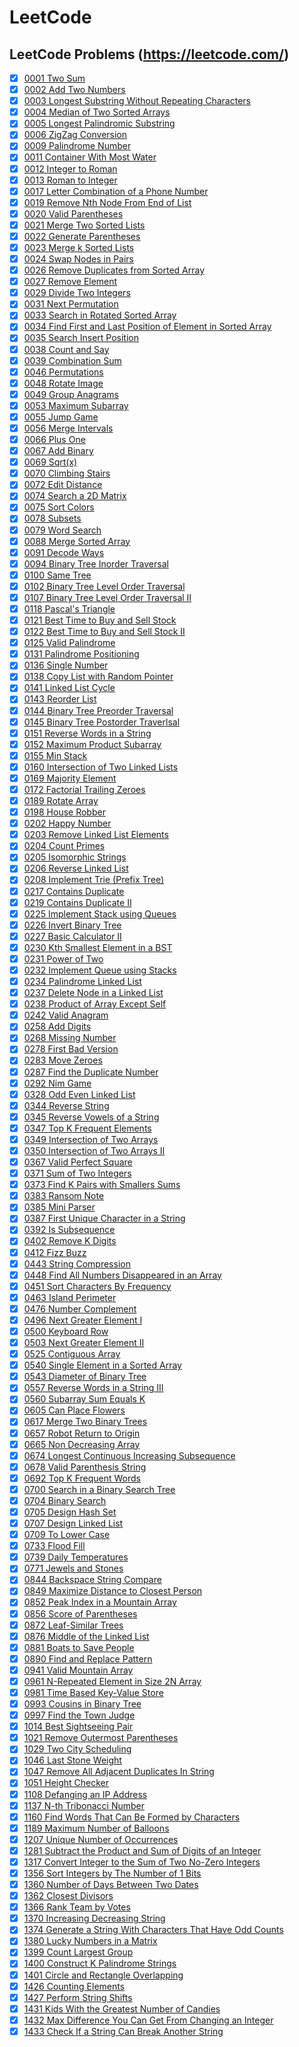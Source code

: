 # LeetCode
## LeetCode Problems (https://leetcode.com/)

- [x] [0001 Two Sum](0001-Two-Sum.py)
- [x] [0002 Add Two Numbers](0002-Add-Two-Numbers.py)
- [x] [0003 Longest Substring Without Repeating Characters](0003-Longest-Substring-Without-Repeating-Characters.py)
- [x] [0004 Median of Two Sorted Arrays](0004-Median-of-Two-Sorted-Arrays.py)
- [x] [0005 Longest Palindromic Substring](0005-Longest-Palindromic-Substring.py)
- [x] [0006 ZigZag Conversion](0006-ZigZag-Conversion.py)
- [x] [0009 Palindrome Number](0009-Palindrome-Number.py)
- [x] [0011 Container With Most Water](0011-Container-With-Most-Water.py)
- [x] [0012 Integer to Roman](0012-Integer-to-Roman.py)
- [x] [0013 Roman to Integer](0013-Roman-to-Integer.py)
- [x] [0017 Letter Combination of a Phone Number](0017-Letter-Combinations-of-a-Phone-Number.py)
- [x] [0019 Remove Nth Node From End of List](0019-Remove-Nth-Node-From-End-of-List.py)
- [x] [0020 Valid Parentheses](0020-Valid-Parentheses.py)
- [x] [0021 Merge Two Sorted Lists](0021-Merge-Two-Sorted-Lists.py)
- [x] [0022 Generate Parentheses](0022-Generate-Parentheses.py)
- [x] [0023 Merge k Sorted Lists](0023-Merge-k-Sorted-Lists.py)
- [x] [0024 Swap Nodes in Pairs](0024-Swap-Nodes-in-Pairs.py)
- [x] [0026 Remove Duplicates from Sorted Array](0026-Remove-Duplicates-from-Sorted-Array.py)
- [x] [0027 Remove Element](0027-Remove-Element.py)
- [x] [0029 Divide Two Integers](0029-Divide-Two_integers.py)
- [x] [0031 Next Permutation](0031-Next-Permutation.py)
- [x] [0033 Search in Rotated Sorted Array](0033-Search-in-Rotated-Sorted-Array.py)
- [x] [0034 Find First and Last Position of Element in Sorted Array](0034-Find-First-and-Last-Position-of-Element-in-Sorted-Array.py)
- [x] [0035 Search Insert Position](0035-Search-Insert-Position.py)
- [x] [0038 Count and Say](0038-Count-and-Say.py)
- [x] [0039 Combination Sum](0039-Combination-Sum.py)
- [x] [0046 Permutations](0046-Permutations.py)
- [x] [0048 Rotate Image](0048-Rotate-Image.py)
- [x] [0049 Group Anagrams](0049-Group-Anagrams.py)
- [x] [0053 Maximum Subarray](0053-Maximum-Subarray.py)
- [x] [0055 Jump Game](0055-Jump-Game.py)
- [x] [0056 Merge Intervals](0056-Merge-Intervals.py)
- [x] [0066 Plus One](0066-Plus-One.py)
- [x] [0067 Add Binary](0067-Add-Binary.py)
- [x] [0069 Sqrt(x)](0069-Sqrt(x).py)
- [x] [0070 Climbing Stairs](0070-Climbing-Stairs.py)
- [x] [0072 Edit Distance](0072-Edit-Distance.py)
- [x] [0074 Search a 2D Matrix](0074-Search-a-2D-Matrix.py)
- [x] [0075 Sort Colors](0075-Sort-Colors.py)
- [x] [0078 Subsets](0078-Subsets.py)
- [x] [0079 Word Search](0079-Word-Search.py)
- [x] [0088 Merge Sorted Array](0088-Merge-Sorted-Array.py)
- [x] [0091 Decode Ways](0091-Decode-Ways.py)
- [x] [0094 Binary Tree Inorder Traversal](0094-Binary-Tree-Inorder-Traversal.py)
- [x] [0100 Same Tree](0100-Same-Tree.py)
- [x] [0102 Binary Tree Level Order Traversal](0102-Binary-Tree-Level-Order-Traversal.py)
- [x] [0107 Binary Tree Level Order Traversal II](0107-Binary-Tree-Level-Order-Traversal-II.py)
- [x] [0118 Pascal's Triangle](0118-Pascal-Triangle.py)
- [x] [0121 Best Time to Buy and Sell Stock](0121-Best-Time-To-Buy-and-Sell-Stock.py)
- [x] [0122 Best Time to Buy and Sell Stock II](0122-Best-Time-To-Buy-and-Sell-Stock-II.py)
- [x] [0125 Valid Palindrome](0125-Valid-Palindrome.py)
- [x] [0131 Palindrome Positioning](0131-Palindrome-Partitioning.py)
- [x] [0136 Single Number](0136-Single-Number.py)
- [x] [0138 Copy List with Random Pointer](0138-Copy-List-with-Random-Pointer.py)
- [x] [0141 Linked List Cycle](0141-Linked-List-Cycle.py)
- [x] [0143 Reorder List](0143-Reorder-List.py)
- [x] [0144 Binary Tree Preorder Traversal](0144-Binary-Tree-Preorder-Traversal.py)
- [x] [0145 Binary Tree Postorder Traverlsal](0145-Binary-Tree-Postorder-Traversal.py)
- [x] [0151 Reverse Words in a String](0151-Reverse-Words-in-a-String.py)
- [x] [0152 Maximum Product Subarray](0152-Maximum-Product-Subarray.py)
- [x] [0155 Min Stack](0155-Min-Stack.py)
- [x] [0160 Intersection of Two Linked Lists](0160-Intersection-of-Two-Linked-List.py)
- [x] [0169 Majority Element](0169-Majority-Element.py)
- [x] [0172 Factorial Trailing Zeroes](0172-Factorial-Trailing-Zeroes.py)
- [x] [0189 Rotate Array](0189-Rotate-Array.py)
- [x] [0198 House Robber](0198-House-Robber.py)
- [x] [0202 Happy Number](0202-Happy-Number.py)
- [x] [0203 Remove Linked List Elements](0203-Remove-Linked-List-Elements.py)
- [x] [0204 Count Primes](0204-Count-Primes.py)
- [x] [0205 Isomorphic Strings](0205-Isomorphic-Strings.py)
- [x] [0206 Reverse Linked List](0206-Reverse-Linked-List.py)
- [x] [0208 Implement Trie (Prefix Tree)](0208-Implement-Trie-(Prefix-Tree).py)
- [x] [0217 Contains Duplicate](0217-Contains-Duplicate.py)
- [x] [0219 Contains Duplicate II](0219-Contains-Duplicate-II.py)
- [x] [0225 Implement Stack using Queues](0225-Implement-Stack-using-Queue.py)
- [x] [0226 Invert Binary Tree](0226-Invert-Binary-Tree.py)
- [x] [0227 Basic Calculator II](0227-Basic-Calculator-II.py)
- [x] [0230 Kth Smallest Element in a BST](0230-Kth-Smallest-Element-in-a-BST.py)
- [x] [0231 Power of Two](0231-Power-of-Two.py)
- [x] [0232 Implement Queue using Stacks](0232-Implement-Queue-using-Stacks.py)
- [x] [0234 Palindrome Linked List](0234-Palindrome-Linked-List.py)
- [x] [0237 Delete Node in a Linked List](0237-Delete-Node-in-a-Linked-List.py)
- [x] [0238 Product of Array Except Self](0238-Product-of-Array-Except-Self.py)
- [x] [0242 Valid Anagram](0242-Valid-Anagram.py)
- [x] [0258 Add Digits](0258-Add-Digits.py)
- [x] [0268 Missing Number](0268-Missing-Number.py)
- [x] [0278 First Bad Version](0278-First-Bad-Version.py)
- [x] [0283 Move Zeroes](0283-Move-Zeroes.py)
- [x] [0287 Find the Duplicate Number](0287-Find-the-Duplicate-Number.py)
- [x] [0292 Nim Game](0292-Nim-Game.py)
- [x] [0328 Odd Even Linked List](0328-Odd-Even-Linked-List.py)
- [x] [0344 Reverse String](0344-Reverse-String.py)
- [x] [0345 Reverse Vowels of a String](0345-Reverse-Vowels-of-a-String.py)
- [x] [0347 Top K Frequent Elements](0347-Top-K-Frequent-Elements.py)
- [x] [0349 Intersection of Two Arrays](0349-Intersection-Of-Two-Arrays.py)
- [x] [0350 Intersection of Two Arrays II](0350-Intersection-of-Two-Arrays-II.py)
- [x] [0367 Valid Perfect Square](0367-Valid-Perfect-Square.py)
- [x] [0371 Sum of Two Integers](0371-Sum-of-Two-Integers.py)
- [x] [0373 Find K Pairs with Smallers Sums](0373-Find-K-Pairs-with-Smallest-Sums.py)
- [x] [0383 Ransom Note](0383-Ransom-Note.py)
- [x] [0385 Mini Parser](0385-Mini-Parser.py)
- [x] [0387 First Unique Character in a String](0387-First-Unique-Characcter-in-a-String.py)
- [x] [0392 Is Subsequence](0392-Is-Subsequence.py)
- [x] [0402 Remove K Digits](0402-Remove-K-Digits.py)
- [x] [0412 Fizz Buzz](0412-Fizz-Buzz.py)
- [x] [0443 String Compression](0443-String-Compression.py)
- [x] [0448 Find All Numbers Disappeared in an Array](0448-Find-All-Numbers-Disappeared-in-an-Array.py)
- [x] [0451 Sort Characters By Frequency](0451-Sort-Characters-By-Frequency.py)
- [x] [0463 Island Perimeter](0463-Island-Perimeter.py)
- [x] [0476 Number Complement](0476-Number-Complement.py)
- [x] [0496 Next Greater Element I](0496-Next-Greater-Element-I.py)
- [x] [0500 Keyboard Row](0500-Keyboard-Row.py)
- [x] [0503 Next Greater Element II](0503-Next-Greater-Element-II.py)
- [x] [0525 Contiguous Array](0525-Contiguous-Array.py)
- [x] [0540 Single Element in a Sorted Array](0540-Single-Element-in-a-Sorted-Array.py)
- [x] [0543 Diameter of Binary Tree](0543-Diameter-of-Binary-Tree.py)
- [x] [0557 Reverse Words in a String III](0557-Reverse-Words-in-a-String-III.py)
- [x] [0560 Subarray Sum Equals K](0560-Subarray-Sum-Equals-K.py)
- [x] [0605 Can Place Flowers](0605-Can-Place-Flowers.py)
- [x] [0617 Merge Two Binary Trees](0617-Merge-Two-Binary-Trees.py)
- [x] [0657 Robot Return to Origin](0657-Robot-Return-to-Origin.py)
- [x] [0665 Non Decreasing Array](0665-Non-decreasing-Array.py)
- [x] [0674 Longest Continuous Increasing Subsequence](0674-Longest-Continuous-Increasing-Subsequence.py)
- [x] [0678 Valid Parenthesis String](0678-Valid-Parenthesis-String.py)
- [x] [0692 Top K Frequent Words](0692-Top-K-Frequent-Words.py)
- [x] [0700 Search in a Binary Search Tree](0700-Search-in-a-Binary-Search-Tree.py)
- [x] [0704 Binary Search](0704-Binary-Search.py)
- [x] [0705 Design Hash Set](0705-Design-HashSet.py)
- [x] [0707 Design Linked List](0707-Design-Linked_list.py)
- [x] [0709 To Lower Case](0709-To-Lower-Case.py)
- [x] [0733 Flood Fill](0733-Flood-Fill.py)
- [x] [0739 Daily Temperatures](0739-Daily-Temperatures.py)
- [x] [0771 Jewels and Stones](0771-Jewels-and-Stones.py)
- [x] [0844 Backspace String Compare](0844-Backspace-String-Compare.py)
- [x] [0849 Maximize Distance to Closest Person](0849-Maximize-Distance-to-Closest-Person.py)
- [x] [0852 Peak Index in a Mountain Array](0852-Peak-Index-In-A-Mountain-Array.py)
- [x] [0856 Score of Parentheses](0856-Score-of-Parentheses.py)
- [x] [0872 Leaf-Similar Trees](0872-Leaf-Similar-Trees.py)
- [x] [0876 Middle of the Linked List](0876-Middle-of-the-Linked-List.py)
- [x] [0881 Boats to Save People](0881-Boats-to-Save-People.py)
- [x] [0890 Find and Replace Pattern](0890-Find-and-Replace-Pattern.py)
- [x] [0941 Valid Mountain Array](0890-Find-and-Replace-Pattern.py)
- [x] [0961 N-Repeated Element in Size 2N Array](0961-N-Repeated-Element-in-Size-2N-Array.py)
- [x] [0981 Time Based Key-Value Store](0981-Time-Based-Key-Value-Store.py)
- [x] [0993 Cousins in Binary Tree](0993-Cousins-in-Binary-Tree.py)
- [x] [0997 Find the Town Judge](0997-Find-the-Town-Judge.py)
- [x] [1014 Best Sightseeing Pair](1014-Best-Sightseeing-Pair.py)
- [x] [1021 Remove Outermost Parentheses](1021-Remove-Outermost-Parentheses.py)
- [x] [1029 Two City Scheduling](1029-Two-City-Scheduling.py)
- [x] [1046 Last Stone Weight](1046-Last-Stone-Weight.py)
- [x] [1047 Remove All Adjacent Duplicates In String](1047-Remove-All-Adjacent-Duplicates-In-String.py)
- [x] [1051 Height Checker](1051-Height-Checker.py)
- [x] [1108 Defanging an IP Address](1108-Defanging-an-IP-Address.py)
- [x] [1137 N-th Tribonacci Number](1137-N-th-Tribonacci-Number.py)
- [x] [1160 Find Words That Can Be Formed by Characters](1160-Find-Words-That-Can-Be-Formed-by-Characters.py)
- [x] [1189 Maximum Number of Balloons](1189-Maximum-Number-of-Ballons.py)
- [x] [1207 Unique Number of Occurrences](1207-Unique-Number-of-Occurences.py)
- [x] [1281 Subtract the Product and Sum of Digits of an Integer](1281-Subtract-the-Product-and-Sum-of-Digits-of-an-integer.py)
- [x] [1317 Convert Integer to the Sum of Two No-Zero Integers](1317-Convert-Integer-to-the-Sum-of-Two-No-Zero-Integers.py)
- [x] [1356 Sort Integers by The Number of 1 Bits](1356-Sort-Integers-by-The-Number-of-1-Bits.py)
- [x] [1360 Number of Days Between Two Dates](1360-Number-of-Days-Between-Two-Days.py)
- [x] [1362 Closest Divisors](1362-Closest-Divisors.py)
- [x] [1366 Rank Team by Votes](1366-Rank-Teams-by-Votes.py)
- [x] [1370 Increasing Decreasing String](1370-Increasing-Decreasing-String.py)
- [x] [1374 Generate a String With Characters That Have Odd Counts](1374-Generate-a-String-With-Characters-That-Have-Odd-Counts.py)
- [x] [1380 Lucky Numbers in a Matrix](1380-Lucky-Numbers-in-a-Matrix.py)
- [x] [1399 Count Largest Group](1399-Count-Largest-Group.py)
- [x] [1400 Construct K Palindrome Strings](1400-Construct-K-Palindrome-Strings.py)
- [x] [1401 Circle and Rectangle Overlapping](1401-Circle-and-Rectangle-Overlapping.py)
- [x] [1426 Counting Elements](1426-Counting-Elements.py)
- [x] [1427 Perform String Shifts](1427-Perform-String-Shifts.py)
- [x] [1431 Kids With the Greatest Number of Candies](1431-Kids-With-the-Greatest-Number-of-Candies.py)
- [x] [1432 Max Difference You Can Get From Changing an Integer](1432-Max-Difference-You-Can-Get-From-Changing-an-Integer.py)
- [x] [1433 Check If a String Can Break Another String](1433-Check-If-a-String-Can-Break-Another-String.py)
